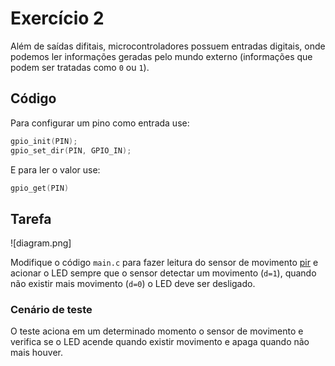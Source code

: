 # Exercício 2

Além de saídas difitais, microcontroladores possuem entradas digitais, onde podemos ler informações geradas pelo mundo externo (informações que podem ser tratadas como `0` ou `1`). 

## Código

Para configurar um pino como entrada use:

```c
gpio_init(PIN);
gpio_set_dir(PIN, GPIO_IN);
```

E para ler o valor use:

``` c
gpio_get(PIN)
```

## Tarefa

![diagram.png]

Modifique o código `main.c` para fazer leitura do sensor de movimento [pir](https://docs.wokwi.com/pt-BR/parts/wokwi-pir-motion-sensor) e acionar o LED sempre que o sensor detectar um movimento (`d=1`), quando não existir mais movimento (`d=0`) o LED deve ser desligado. 

### Cenário de teste

O teste aciona em um determinado momento o sensor de movimento e verifica se o LED acende quando existir movimento e apaga quando não mais houver.

